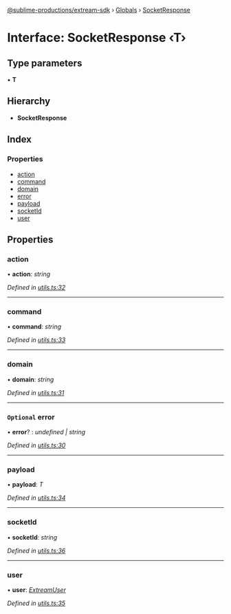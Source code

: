 [@sublime-productions/extream-sdk](../README.md) › [Globals](../globals.md) › [SocketResponse](socketresponse.md)

# Interface: SocketResponse ‹**T**›

## Type parameters

▪ **T**

## Hierarchy

* **SocketResponse**

## Index

### Properties

* [action](socketresponse.md#action)
* [command](socketresponse.md#command)
* [domain](socketresponse.md#domain)
* [error](socketresponse.md#optional-error)
* [payload](socketresponse.md#payload)
* [socketId](socketresponse.md#socketid)
* [user](socketresponse.md#user)

## Properties

###  action

• **action**: *string*

*Defined in [utils.ts:32](https://github.com/Extream-SaaS/ex-sdk/blob/c40df84/src/utils.ts#L32)*

___

###  command

• **command**: *string*

*Defined in [utils.ts:33](https://github.com/Extream-SaaS/ex-sdk/blob/c40df84/src/utils.ts#L33)*

___

###  domain

• **domain**: *string*

*Defined in [utils.ts:31](https://github.com/Extream-SaaS/ex-sdk/blob/c40df84/src/utils.ts#L31)*

___

### `Optional` error

• **error**? : *undefined | string*

*Defined in [utils.ts:30](https://github.com/Extream-SaaS/ex-sdk/blob/c40df84/src/utils.ts#L30)*

___

###  payload

• **payload**: *T*

*Defined in [utils.ts:34](https://github.com/Extream-SaaS/ex-sdk/blob/c40df84/src/utils.ts#L34)*

___

###  socketId

• **socketId**: *string*

*Defined in [utils.ts:36](https://github.com/Extream-SaaS/ex-sdk/blob/c40df84/src/utils.ts#L36)*

___

###  user

• **user**: *[ExtreamUser](extreamuser.md)*

*Defined in [utils.ts:35](https://github.com/Extream-SaaS/ex-sdk/blob/c40df84/src/utils.ts#L35)*
